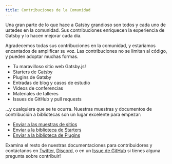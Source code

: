 ```yaml
---
title: Contribuciones de la Comunidad
---
```


Una gran parte de lo que hace a Gatsby grandioso son todos y cada uno de ustedes en la comunidad. Sus contribuciones enriquecen la experiencia de Gatsby y lo hacen mejorar cada día.

Agradecemos todas sus contribuciones en la comunidad, y estaríamos encantados de amplificar su voz. Las contribuciones no se limitan al código, y pueden adoptar muchas formas.

- Tu maravilloso sitio web Gatsby.js!
- Starters de Gatsby
- Plugins de Gatsby
- Entradas de blog y casos de estudio
- Videos de conferencias
- Materiales de talleres
- Issues de GitHub y pull requests

...y cualquiera que se te ocurra. Nuestras muestras y documentos de contribución a bibliotecas son un lugar excelente para empezar:

- [Enviar a las muestras de sitios](/contributing/site-showcase-submissions)
- [Enviar a la biblioteca de Starters](/contributing/submit-to-starter-library/)
- [Enviar a la biblioteca de Plugins](/contributing/submit-to-plugin-library/)

Examina el resto de nuestras documentaciones para contribuidores y contáctanos en [Twitter](https://twitter.com/gatsbyjs), [Discord](https://gatsby.dev/discord), o en un [Issue de GitHub](/contributing/how-to-file-an-issue/) si tienes alguna pregunta sobre contribuir!
